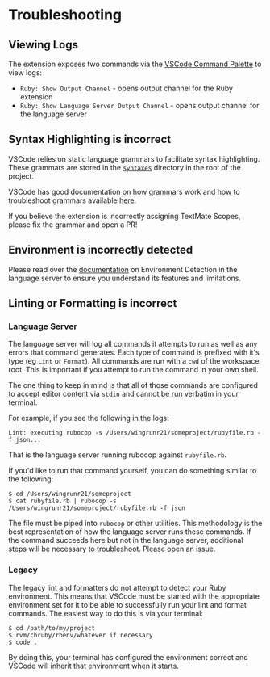 # Troubleshooting

## Viewing Logs

The extension exposes two commands via the [VSCode Command Palette](https://code.visualstudio.com/docs/getstarted/userinterface#_command-palette) to view logs:

- `Ruby: Show Output Channel` - opens output channel for the Ruby extension
- `Ruby: Show Language Server Output Channel` - opens output channel for the language server

## Syntax Highlighting is incorrect

VSCode relies on static language grammars to facilitate syntax highlighting. These grammars are stored in the [`syntaxes`]() directory in the root of the project.

VSCode has good documentation on how grammars work and how to troubleshoot grammars available [here](https://code.visualstudio.com/api/language-extensions/syntax-highlight-guide#scope-inspector).

If you believe the extension is incorrectly assigning TextMate Scopes, please fix the grammar and open a PR!

## Environment is incorrectly detected

Please read over the [documentation](https://github.com/rubyide/vscode-ruby/blob/main/docs/language-server.md) on Environment Detection in the language server to ensure you understand its features and limitations.

## Linting or Formatting is incorrect

### Language Server

The language server will log all commands it attempts to run as well as any errors that command generates. Each type of command is prefixed with it's type (eg `Lint` or `Format`). All commands are run with a `cwd` of the workspace root. This is important if you attempt to run the command in your own shell.

The one thing to keep in mind is that all of those commands are configured to accept editor content via `stdin` and cannot be run verbatim in your terminal.

For example, if you see the following in the logs:

```
Lint: executing rubocop -s /Users/wingrunr21/someproject/rubyfile.rb -f json...
```

That is the language server running rubocop against `rubyfile.rb`.

If you'd like to run that command yourself, you can do something similar to the following:

```shell
$ cd /Users/wingrunr21/someproject
$ cat rubyfile.rb | rubocop -s /Users/wingrunr21/someproject/rubyfile.rb -f json
```

The file must be piped into `rubocop` or other utilities. This methodology is the best representation of how the language server runs these commands. If the command succeeds here but not in the language server, additional steps will be necessary to troubleshoot. Please open an issue.

### Legacy

The legacy lint and formatters do not attempt to detect your Ruby environment. This means that VSCode must be started with the appropriate environment set for it to be able to successfully run your lint and format commands. The easiest way to do this is via your terminal:

```shell
$ cd /path/to/my/project
$ rvm/chruby/rbenv/whatever if necessary
$ code .
```

By doing this, your terminal has configured the environment correct and VSCode will inherit that environment when it starts.
